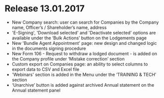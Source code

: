 # Release 13.01.2017
- New Company search: user can search for Companies by the Company name, Officer’s / Shareholder’s name, address
- 'E-Signing', 'Download selected' and 'Deactivate selected' options are available under the ‘Bulk Actions’ button on the Lodgements page
- New 'Bundle Agent Appointment' page: new design and changed logic in the documents signing procedure
- New Form 106 - Request to withdraw a lodged document -  is added on the Company profile under ‘Mistake correction’ section
- Custom export on Companies page: an ability to select columns to export data to CSV and Excel file
- 'Webinars' section is added in the Menu under the ‘TRAINING & TECH’ section
- ‘Unarchive’ button is added against archived Annual statement on the Annual statement panel
